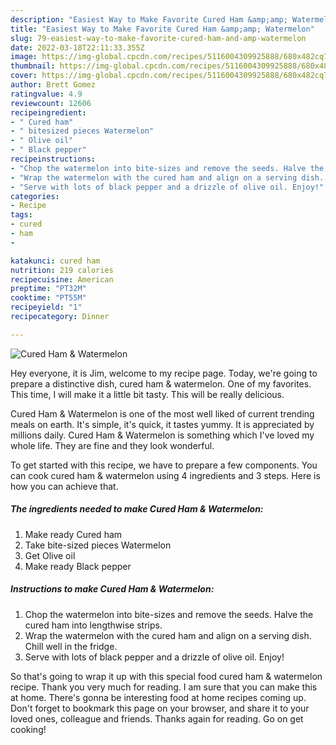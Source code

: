 ```yaml
---
description: "Easiest Way to Make Favorite Cured Ham &amp;amp; Watermelon"
title: "Easiest Way to Make Favorite Cured Ham &amp;amp; Watermelon"
slug: 79-easiest-way-to-make-favorite-cured-ham-and-amp-watermelon
date: 2022-03-18T22:11:33.355Z
image: https://img-global.cpcdn.com/recipes/5116004309925888/680x482cq70/cured-ham-watermelon-recipe-main-photo.jpg
thumbnail: https://img-global.cpcdn.com/recipes/5116004309925888/680x482cq70/cured-ham-watermelon-recipe-main-photo.jpg
cover: https://img-global.cpcdn.com/recipes/5116004309925888/680x482cq70/cured-ham-watermelon-recipe-main-photo.jpg
author: Brett Gomez
ratingvalue: 4.9
reviewcount: 12606
recipeingredient:
- " Cured ham"
- " bitesized pieces Watermelon"
- " Olive oil"
- " Black pepper"
recipeinstructions:
- "Chop the watermelon into bite-sizes and remove the seeds. Halve the cured ham into lengthwise strips."
- "Wrap the watermelon with the cured ham and align on a serving dish. Chill well in the fridge."
- "Serve with lots of black pepper and a drizzle of olive oil. Enjoy!"
categories:
- Recipe
tags:
- cured
- ham
- 

katakunci: cured ham  
nutrition: 219 calories
recipecuisine: American
preptime: "PT32M"
cooktime: "PT55M"
recipeyield: "1"
recipecategory: Dinner

---
```



![Cured Ham &amp; Watermelon](https://img-global.cpcdn.com/recipes/5116004309925888/680x482cq70/cured-ham-watermelon-recipe-main-photo.jpg)

Hey everyone, it is Jim, welcome to my recipe page. Today, we're going to prepare a distinctive dish, cured ham &amp; watermelon. One of my favorites. This time, I will make it a little bit tasty. This will be really delicious.



Cured Ham &amp; Watermelon is one of the most well liked of current trending meals on earth. It's simple, it's quick, it tastes yummy. It is appreciated by millions daily. Cured Ham &amp; Watermelon is something which I've loved my whole life. They are fine and they look wonderful.


To get started with this recipe, we have to prepare a few components. You can cook cured ham &amp; watermelon using 4 ingredients and 3 steps. Here is how you can achieve that.

<!--inarticleads1-->

##### The ingredients needed to make Cured Ham &amp; Watermelon:

1. Make ready  Cured ham
1. Take  bite-sized pieces Watermelon
1. Get  Olive oil
1. Make ready  Black pepper




<!--inarticleads2-->

##### Instructions to make Cured Ham &amp; Watermelon:

1. Chop the watermelon into bite-sizes and remove the seeds. Halve the cured ham into lengthwise strips.
1. Wrap the watermelon with the cured ham and align on a serving dish. Chill well in the fridge.
1. Serve with lots of black pepper and a drizzle of olive oil. Enjoy!




So that's going to wrap it up with this special food cured ham &amp; watermelon recipe. Thank you very much for reading. I am sure that you can make this at home. There's gonna be interesting food at home recipes coming up. Don't forget to bookmark this page on your browser, and share it to your loved ones, colleague and friends. Thanks again for reading. Go on get cooking!
